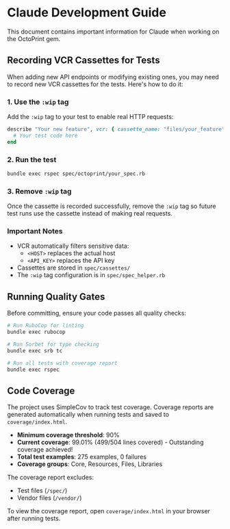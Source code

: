# Claude Development Guide

This document contains important information for Claude when working on the OctoPrint gem.

## Recording VCR Cassettes for Tests

When adding new API endpoints or modifying existing ones, you may need to record new VCR cassettes for the tests. Here's how to do it:

### 1. Use the `:wip` tag
Add the `:wip` tag to your test to enable real HTTP requests:
```ruby
describe "Your new feature", vcr: { cassette_name: "files/your_feature" }, :wip do
  # Your test code here
end
```

### 2. Run the test
```bash
bundle exec rspec spec/octoprint/your_spec.rb
```

### 3. Remove `:wip` tag
Once the cassette is recorded successfully, remove the `:wip` tag so future test runs use the cassette instead of making real requests.

### Important Notes
- VCR automatically filters sensitive data:
  - `<HOST>` replaces the actual host
  - `<API_KEY>` replaces the API key
- Cassettes are stored in `spec/cassettes/`
- The `:wip` tag configuration is in `spec/spec_helper.rb`

## Running Quality Gates

Before committing, ensure your code passes all quality checks:

```bash
# Run RuboCop for linting
bundle exec rubocop

# Run Sorbet for type checking
bundle exec srb tc

# Run all tests with coverage report
bundle exec rspec
```

## Code Coverage

The project uses SimpleCov to track test coverage. Coverage reports are generated automatically when running tests and saved to `coverage/index.html`.

- **Minimum coverage threshold**: 90%
- **Current coverage**: 99.01% (499/504 lines covered) - Outstanding coverage achieved!
- **Total test examples**: 275 examples, 0 failures
- **Coverage groups**: Core, Resources, Files, Libraries

The coverage report excludes:
- Test files (`/spec/`)
- Vendor files (`/vendor/`)

To view the coverage report, open `coverage/index.html` in your browser after running tests.
